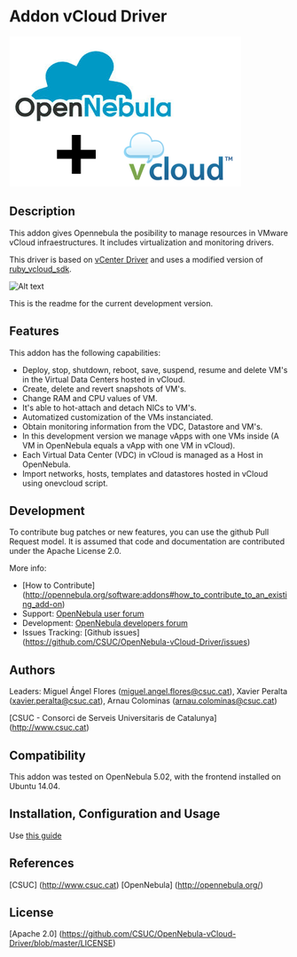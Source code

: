 # Addon vCloud Driver

![Alt text](picts/one_vcloud.png)

## Description

This addon gives Opennebula the posibility to manage resources in VMware vCloud infraestructures. 
It includes virtualization and monitoring drivers.

This driver is based on [vCenter Driver](https://github.com/OpenNebula/one/blob/master/src/vmm_mad/remotes/vcenter/vcenter_driver.rb) and uses a
modified version of [ruby_vcloud_sdk](https://github.com/vchs/ruby_vcloud_sdk).

![Alt text](picts/diagram.png)

This is the readme for the current development version. 

## Features

This addon has the following capabilities:

* Deploy, stop, shutdown, reboot, save, suspend, resume and delete VM's in the Virtual Data Centers hosted in vCloud.
* Create, delete and revert snapshots of VM's.
* Change RAM and CPU values of VM.
* It's able to hot-attach and detach NICs to VM's.
* Automatized customization of the VMs instanciated.
* Obtain monitoring information from the VDC, Datastore and VM's.
* In this development version we manage vApps with one VMs inside (A VM in OpenNebula equals a vApp with one VM in vCloud).
* Each Virtual Data Center (VDC) in vCloud is managed as a Host in OpenNebula.
* Import networks, hosts, templates and datastores hosted in vCloud using onevcloud script.

## Development

To contribute bug patches or new features, you can use the github 
Pull Request model. It is assumed that code and documentation are 
contributed under the Apache License 2.0. 

More info: 

* [How to Contribute] (http://opennebula.org/software:addons#how_to_contribute_to_an_existing_add-on) 
* Support: [OpenNebula user forum](https://forum.opennebula.org/c/support)
* Development: [OpenNebula developers forum](https://forum.opennebula.org/c/development)
* Issues Tracking: [Github issues] (https://github.com/CSUC/OpenNebula-vCloud-Driver/issues)

## Authors

Leaders: Miguel Ángel Flores (miguel.angel.flores@csuc.cat), Xavier Peralta (xavier.peralta@csuc.cat), Arnau Colominas (arnau.colominas@csuc.cat)

[CSUC - Consorci de Serveis Universitaris de Catalunya] (http://www.csuc.cat)

## Compatibility

This addon was tested on OpenNebula 5.02, with the 
frontend installed on Ubuntu 14.04.


## Installation, Configuration and Usage

Use [this guide](https://github.com/CSUC/OpenNebula-vCloud-Driver/blob/master/Guide.md)

## References

[CSUC] (http://www.csuc.cat)  [OpenNebula] (http://opennebula.org/)

## License

[Apache 2.0] (https://github.com/CSUC/OpenNebula-vCloud-Driver/blob/master/LICENSE)
